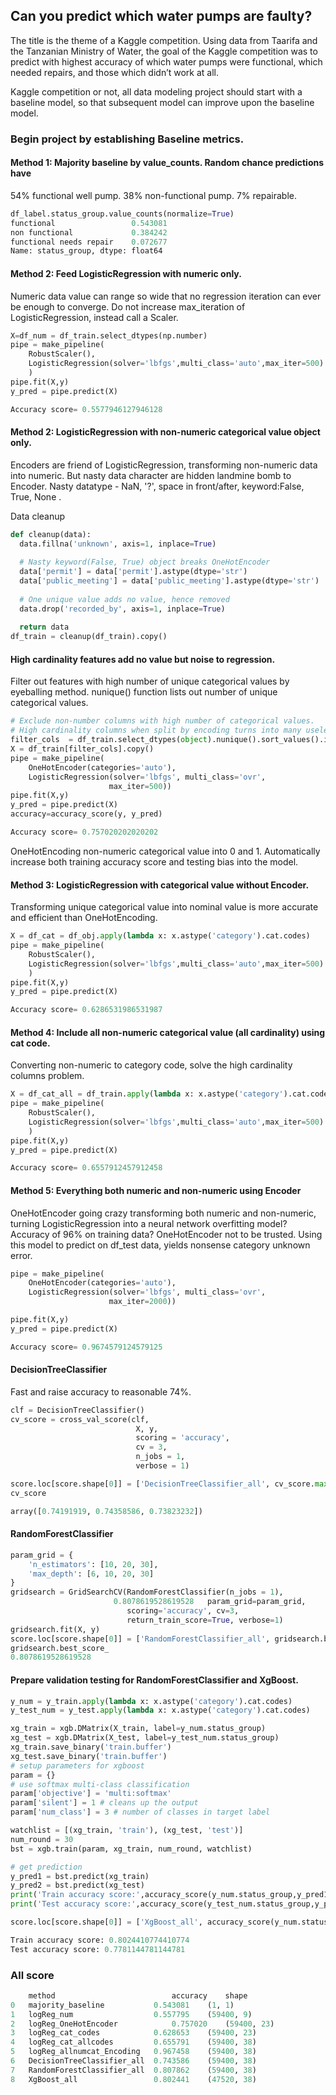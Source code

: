 ## Can you predict which water pumps are faulty?

The title is the theme of a Kaggle competition. Using data from Taarifa and the Tanzanian Ministry of Water, the goal of the Kaggle competition was to predict with highest accuracy of which water pumps were functional, which needed repairs, and those which didn’t work at all.

Kaggle competition or not, all data modeling project should start with a baseline model, so that subsequent model can improve upon the baseline model.

### Begin project by establishing Baseline metrics.
#### Method 1: Majority baseline by value_counts. Random chance predictions have
54% functional well pump.
38% non-functional pump.
7% repairable.

```python
df_label.status_group.value_counts(normalize=True)
functional                 0.543081
non functional             0.384242
functional needs repair    0.072677
Name: status_group, dtype: float64
```
#### Method 2: Feed LogisticRegression with numeric only.
Numeric data value can range so wide that no regression iteration can ever be enough to converge.
Do not increase max_iteration of LogisticRegression, instead call a Scaler.

```python
X=df_num = df_train.select_dtypes(np.number)
pipe = make_pipeline(
    RobustScaler(),
    LogisticRegression(solver='lbfgs',multi_class='auto',max_iter=500)
    )
pipe.fit(X,y)
y_pred = pipe.predict(X)

Accuracy score= 0.5577946127946128
```
#### Method 2: LogisticRegression with non-numeric categorical value object only.
Encoders are friend of LogisticRegression, transforming non-numeric data into numeric.
But nasty data character are hidden landmine bomb to Encoder.
Nasty datatype - NaN, '?', space in front/after, keyword:False, True, None .

Data cleanup
```python
def cleanup(data):
  data.fillna('unknown', axis=1, inplace=True)
  
  # Nasty keyword(False, True) object breaks OneHotEncoder
  data['permit'] = data['permit'].astype(dtype='str')
  data['public_meeting'] = data['public_meeting'].astype(dtype='str')
  
  # One unique value adds no value, hence removed
  data.drop('recorded_by', axis=1, inplace=True)
  
  return data
df_train = cleanup(df_train).copy()

```
#### High cardinality features add no value but noise to regression.
Filter out features with high number of unique categorical values by eyeballing method.
nunique() function lists out number of unique categorical values.
```python
# Exclude non-number columns with high number of categorical values. 
# High cardinality columns when split by encoding turns into many useless noisy data.
filter_cols  = df_train.select_dtypes(object).nunique().sort_values().index.tolist()[:-6]
X = df_train[filter_cols].copy()
pipe = make_pipeline(
    OneHotEncoder(categories='auto'),
    LogisticRegression(solver='lbfgs', multi_class='ovr',
                      max_iter=500))
pipe.fit(X,y)
y_pred = pipe.predict(X)
accuracy=accuracy_score(y, y_pred)

Accuracy score= 0.757020202020202
```
OneHotEncoding non-numeric categorical value into 0 and 1.
Automatically increase both training accuracy score and testing bias into the model.

#### Method 3: LogisticRegression with categorical value without Encoder.
Transforming unique categorical value into nominal value is more accurate and efficient than OneHotEncoding.

```python
X = df_cat = df_obj.apply(lambda x: x.astype('category').cat.codes)
pipe = make_pipeline(
    RobustScaler(),
    LogisticRegression(solver='lbfgs',multi_class='auto',max_iter=500)
    )
pipe.fit(X,y)
y_pred = pipe.predict(X)

Accuracy score= 0.6286531986531987
```

#### Method 4: Include all non-numeric categorical value (all cardinality) using cat code.
Converting non-numeric to category code, solve the high cardinality columns problem.
```python
X = df_cat_all = df_train.apply(lambda x: x.astype('category').cat.codes)
pipe = make_pipeline(
    RobustScaler(),
    LogisticRegression(solver='lbfgs',multi_class='auto',max_iter=500)
    )
pipe.fit(X,y)
y_pred = pipe.predict(X)

Accuracy score= 0.6557912457912458
```
#### Method 5: Everything both numeric and non-numeric using Encoder
OneHotEncoder going crazy transforming both numeric and non-numeric, turning LogisticRegression into a neural network overfitting model?
Accuracy of 96% on training data? OneHotEncoder not to be trusted.
Using this model to predict on df_test data, yields nonsense category unknown error.
```python
pipe = make_pipeline(
    OneHotEncoder(categories='auto'),
    LogisticRegression(solver='lbfgs', multi_class='ovr',
                      max_iter=2000))

pipe.fit(X,y)
y_pred = pipe.predict(X)

Accuracy score= 0.9674579124579125
````

#### DecisionTreeClassifier
Fast and raise accuracy to reasonable 74%.
```python
clf = DecisionTreeClassifier()
cv_score = cross_val_score(clf, 
                            X, y,
                            scoring = 'accuracy',
                            cv = 3,
                            n_jobs = 1,
                            verbose = 1)

score.loc[score.shape[0]] = ['DecisionTreeClassifier_all', cv_score.max(), X.shape]
cv_score

array([0.74191919, 0.74358586, 0.73823232])
```

#### RandomForestClassifier
```python
param_grid = {
    'n_estimators': [10, 20, 30],
    'max_depth': [6, 10, 20, 30]
}
gridsearch = GridSearchCV(RandomForestClassifier(n_jobs = 1), 
                       0.8078619528619528   param_grid=param_grid, 
                          scoring='accuracy', cv=3, 
                          return_train_score=True, verbose=1)
gridsearch.fit(X, y)
score.loc[score.shape[0]] = ['RandomForestClassifier_all', gridsearch.best_score_, X.shape]
gridsearch.best_score_
0.8078619528619528

```

#### Prepare validation testing for RandomForestClassifier and XgBoost.
```python
y_num = y_train.apply(lambda x: x.astype('category').cat.codes)
y_test_num = y_test.apply(lambda x: x.astype('category').cat.codes)

xg_train = xgb.DMatrix(X_train, label=y_num.status_group)
xg_test = xgb.DMatrix(X_test, label=y_test_num.status_group)
xg_train.save_binary('train.buffer')
xg_test.save_binary('train.buffer')
# setup parameters for xgboost
param = {}
# use softmax multi-class classification
param['objective'] = 'multi:softmax'
param['silent'] = 1 # cleans up the output
param['num_class'] = 3 # number of classes in target label

watchlist = [(xg_train, 'train'), (xg_test, 'test')]
num_round = 30
bst = xgb.train(param, xg_train, num_round, watchlist)

# get prediction
y_pred1 = bst.predict(xg_train)
y_pred2 = bst.predict(xg_test)
print('Train accuracy score:',accuracy_score(y_num.status_group,y_pred1))
print('Test accuracy score:',accuracy_score(y_test_num.status_group,y_pred2))

score.loc[score.shape[0]] = ['XgBoost_all', accuracy_score(y_num.status_group,y_pred1), X_train.shape]

Train accuracy score: 0.8024410774410774
Test accuracy score: 0.7781144781144781
```

### All score
```python
	method	                        accuracy	shape
0	majority_baseline	        0.543081	(1, 1)
1	logReg_num	                0.557795	(59400, 9)
2	logReg_OneHotEncoder	        0.757020	(59400, 23)
3	logReg_cat_codes	        0.628653	(59400, 23)
4	logReg_cat_allcodes	        0.655791	(59400, 38)
5	logReg_allnumcat_Encoding	0.967458	(59400, 38)
6	DecisionTreeClassifier_all	0.743586	(59400, 38)
7	RandomForestClassifier_all	0.807862	(59400, 38)
8	XgBoost_all	                0.802441	(47520, 38)
```
